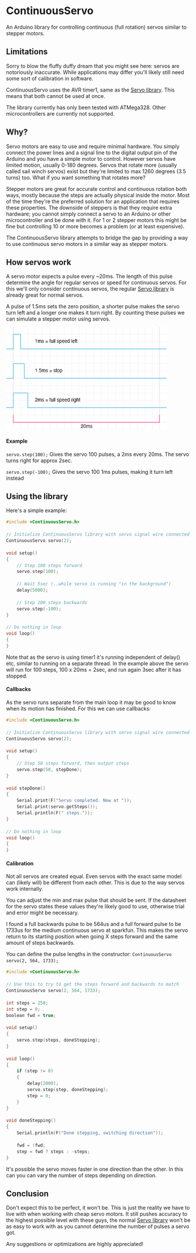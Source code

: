 ContinuousServo
======================

An Arduino library for controlling continuous (full rotation) servos similar to stepper motors.

Limitations
-------------------------

Sorry to blow the fluffy duffy dream that you might see here: servos are notoriously inaccurate. While applications may differ you'll likely still need some sort of calibration in software.

ContinuousServo uses the AVR timer1, same as the [Servo library]. This means that both cannot be used at once.

The library currently has only been tested with ATMega328. Other microcontrollers are currently not supported.


Why?
-------------------------

Servo motors are easy to use and require minimal hardware. You simply connect the power lines and a signal line to the digital output pin of the Arduino and you have a simple motor to control. However servos have limited motion, usually 0-180 degrees. Servos that rotate more (usually called sail winch servos) exist but they're limited to max 1260 degrees (3.5 turns) too. What if you want something that rotates more?

Stepper motors are great for accurate control and continuous rotation both ways, mostly because the steps are actually physical inside the motor. Most of the time they're the preferred solution for an application that requires these properties. The downside of steppers is that they require extra hardware; you cannot simply connect a servo to an Arduino or other microcontroller and be done with it. For 1 or 2 stepper motors this might be fine but controlling 10 or more becomes a problem (or at least expensive).

The ContinuousServo library attempts to bridge the gap by providing a way to use continuous servo motors in a similar way as stepper motors.


How servos work
-------------------------

A servo motor expects a pulse every ~20ms. The length of this pulse determine the angle for regular servos or speed for continuous servos. For this we'll only consider continuous servos, the regular [Servo library] is already great for normal servos.

A pulse of 1.5ms sets the zero position, a shorter pulse makes the servo turn left and a longer one makes it turn right. By counting these pulses we can simulate a stepper motor using servos.

![1ms = -90, 1.5ms = 90, 2ms = 180](https://github.com/akupila/ArduinoContinuousServo/blob/master/docs/operation.png "Servo duty cycle")

#### Example

`servo.step(100);` Gives the servo 100 pulses, a 2ms every 20ms. The servo turns right for approx 2sec.

`servo.step(-100);` Gives the servo 100 1ms pulses, making it turn left instead


Using the library
-------------------------

Here's a simple example:

```c
#include <ContinuousServo.h>

// Initialize ContinuousServo library with servo signal wire connected to pin 2
ContinuousServo servo(2); 

void setup()
{
	// Step 100 steps forward
	servo.step(100);

	// Wait 5sec (..while servo is running "in the background")
	delay(5000);

	// Step 100 steps backwards
	servo.step(-100);
}

// Do nothing in loop
void loop()
{
}
```

Note that as the servo is using timer1 it's running independent of delay() etc, similar to running on a separate thread. In the example above the servo will run for 100 steps, 100 x 20ms = 2sec, and run again 3sec after it has stopped.

#### Callbacks

As the servo runs separate from the main loop it may be good to know when its motion has finished. For this we can use callbacks:

```c
#include <ContinuousServo.h>

// Initialize ContinuousServo library with servo signal wire connected to pin 2
ContinuousServo servo(2); 

void setup()
{
	// Step 50 steps forward, then output steps
	servo.step(50, stepDone);
}

void stepDone()
{
	Serial.print(F("Servo completed. Now at "));
	Serial.print(servo.getSteps());
	Serial.println(F(" steps."));
}

// Do nothing in loop
void loop()
{
}
```


#### Calibration
Not all servos are created equal. Even servos with the exact same model can (likely will) be different from each other. This is due to the way servos work internally.

You can adjust the min and max pulse that should be sent. If the datasheet for the servo states these values they're likely good to use, otherwise trial and error might be necessary.

I found a full backwards pulse to be 564us and a full forward pulse to be 1733us for the medium continuous servo at sparkfun. This makes the servo return to its starting position when going X steps forward and the same amount of steps backwards.

You can define the pulse lengths in the constructor:
`ContinuousServo servo(2, 564, 1733);`

```c
#include <ContinuousServo.h>

// Use this to try to get the steps forward and backwards to match
ContinuousServo servo(2, 564, 1733);

int steps = 250;
int step = 0;
boolean fwd = true;

void setup()
{ 
	servo.step(steps, doneStepping);
}

void loop()
{
	if (step != 0)
	{
		delay(2000);
		servo.step(step, doneStepping);
		step = 0;
	}
}

void doneStepping()
{
	Serial.println(F("Done stepping, switching direction"));

	fwd = !fwd;
	step = fwd ? steps : -steps;
}
```

It's possible the servo moves faster in one direction than the other. In this can you can vary the number of steps depending on direction.


Conclusion
-------------------------
Don't expect this to be perfect, it won't be. This is just the reality we have to live with when working with cheap servo motors. It still pushes accuracy to the highest possible level with these guys, the normal [Servo library] won't be as easy to work with as you cannot determine the number of pulses a servo got.

Any suggestions or optimizations are highly appreciated!


[Servo library]: http://arduino.cc/en/Reference/Servo